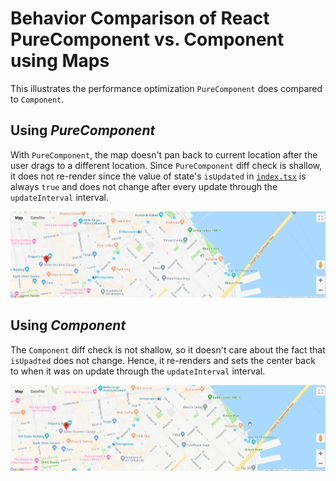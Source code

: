 # Behavior Comparison of React PureComponent vs. Component using Maps

This illustrates the performance optimization `PureComponent` does compared to `Component`.

## Using _PureComponent_

With `PureComponent`, the map doesn't pan back to current location after the user drags to a different location. Since `PureComponent` diff check is shallow, it does not re-render since the value of state's `isUpdated` in [`index.tsx`](./index.tsx) is always `true` and does not change after every update through the `updateInterval` interval.

![Maps using PureComponent](img/pure_vs_component_pure.gif)

## Using _Component_

The `Component` diff check is not shallow, so it doesn't care about the fact that `isUpadted` does not change. Hence, it re-renders and sets the center back to when it was on update through the `updateInterval` interval.

![Maps using Component](img/pure_vs_component_component.gif)
